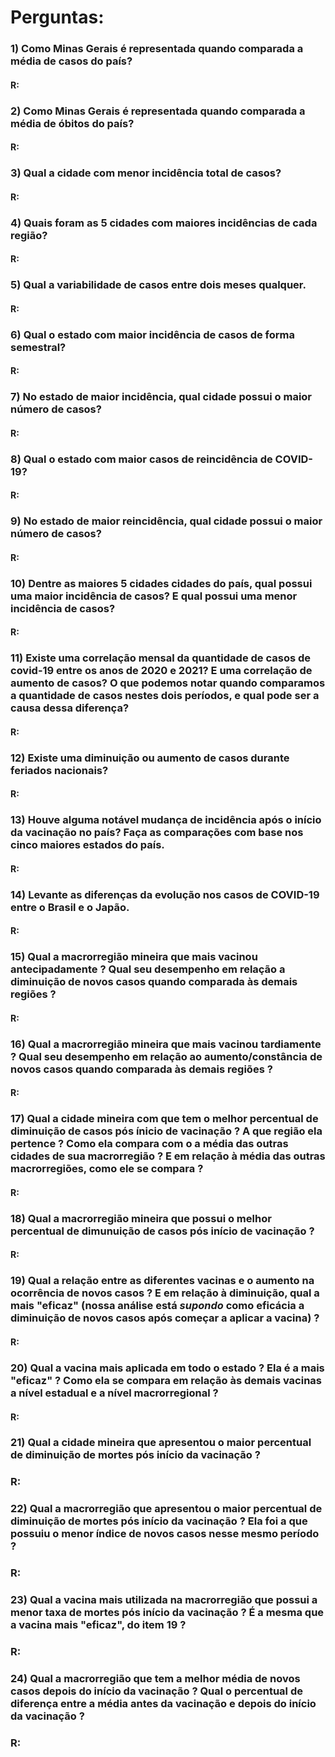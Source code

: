 # **Perguntas:**

### 1) Como Minas Gerais é representada quando comparada a média de casos do país?
#### R:
### 2) Como Minas Gerais é representada quando comparada a média de óbitos do país?
#### R:
### 3) Qual a cidade com menor incidência total de casos?
#### R:
### 4) Quais foram as 5 cidades com maiores incidências de cada região?
#### R:
### 5) Qual a variabilidade de casos entre dois meses qualquer.
#### R:
### 6) Qual o estado com maior incidência de casos de forma semestral?
#### R:
### 7) No estado de maior incidência, qual cidade possui o maior número de casos?
#### R:
### 8) Qual o estado com maior casos de reincidência de COVID-19?
#### R:
### 9) No estado de maior reincidência, qual cidade possui o maior número de casos?
#### R:
### 10) Dentre as maiores 5 cidades cidades do país, qual possui uma maior incidência de casos? E qual possui uma menor incidência de casos?
#### R:
### 11) Existe uma correlação mensal da quantidade de casos de covid-19 entre os anos de 2020 e 2021? E uma correlação de aumento de casos? O que podemos notar quando comparamos a quantidade de casos nestes dois períodos, e qual pode ser a causa dessa diferença?
#### R:
### 12) Existe uma diminuição ou aumento de casos durante feriados nacionais?
#### R:
### 13) Houve alguma notável mudança de incidência após o início da vacinação no país? Faça as comparações com base nos cinco maiores estados do país.
#### R:
### 14) Levante as diferenças da evolução nos casos de COVID-19 entre o Brasil e o Japão.
#### R:
### 15) Qual a macrorregião mineira que mais vacinou antecipadamente ? Qual seu desempenho em relação a diminuição de novos casos quando comparada às demais regiões ?
#### R:
### 16) Qual a macrorregião mineira que mais vacinou tardiamente ? Qual seu desempenho em relação ao aumento/constância de novos casos quando comparada às demais regiões ?
#### R:
### 17) Qual a cidade mineira com que tem o melhor percentual de diminuição de casos pós ínicio de vacinação ? A que região ela pertence ? Como ela compara com o a média das outras cidades de sua macrorregião ? E em relação à média das outras macrorregiões, como ele se compara ?
#### R:
### 18) Qual a macrorregião mineira que possui o melhor percentual de dimunuição de casos pós início de vacinação ?
#### R:
### 19) Qual a relação entre as diferentes vacinas e o aumento na ocorrência de novos casos ? E em relação à diminuição, qual a mais "eficaz" (nossa análise está ***supondo*** como eficácia a diminuição de novos casos após começar a aplicar a vacina) ?
#### R:
### 20) Qual a vacina mais aplicada em todo o estado ? Ela é a mais "eficaz" ? Como ela se compara em relação às demais vacinas a nível estadual e a nível macrorregional ?
#### R:
### 21) Qual a cidade mineira que apresentou o maior percentual de diminuição de mortes pós início da vacinação ? 
### R:
### 22) Qual a macrorregião que apresentou o maior percentual de diminuição de mortes pós início da vacinação ? Ela foi a que possuiu o menor índice de novos casos nesse mesmo período ?
### R:
### 23) Qual a vacina mais utilizada na macrorregião que possui a menor taxa de mortes pós início da vacinação ? É a mesma que a vacina mais "eficaz", do item 19 ? 
### R:
### 24) Qual a macrorregião que tem a melhor média de novos casos depois do início da vacinação ? Qual o percentual de diferença entre a média antes da vacinação e depois do início da vacinação ?
### R: 

